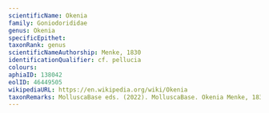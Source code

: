 ```yaml
---
scientificName: Okenia
family: Goniodorididae
genus: Okenia
specificEpithet: 
taxonRank: genus
scientificNameAuthorship: Menke, 1830
identificationQualifier: cf. pellucia
colours:
aphiaID: 138042
eolID: 46449505
wikipediaURL: https://en.wikipedia.org/wiki/Okenia
taxonRemarks: MolluscaBase eds. (2022). MolluscaBase. Okenia Menke, 1830. Accessed through: World Register of Marine Species at: https://www.marinespecies.org/aphia.php?p=taxdetails&id=138042 on 2022-02-24
---
```

